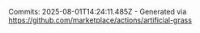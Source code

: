 Commits: 2025-08-01T14:24:11.485Z - Generated via https://github.com/marketplace/actions/artificial-grass
<br>
